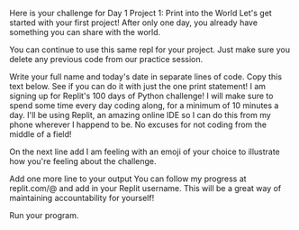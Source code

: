 Here is your challenge for Day 1
Project 1: Print into the World
Let's get started with your first project! After only one day, you already have something you can share with the world.

You can continue to use this same repl for your project. Just make sure you delete any previous code from our practice session.

Write your full name and today's date in separate lines of code.
Copy this text below. See if you can do it with just the one print statement!
I am signing up for Replit's 100 days of Python challenge!
I will make sure to spend some time every day coding along, for a minimum of 10 minutes a day.
I'll be using Replit, an amazing online IDE so I can do this from my phone wherever I happend to be. No excuses for not coding from the middle of a field!


On the next line add I am feeling with an emoji of your choice to illustrate how you're feeling about the challenge.

Add one more line to your output You can follow my progress at replit.com/@ and add in your Replit username. This will be a great way of maintaining accountability for yourself!

Run your program.
